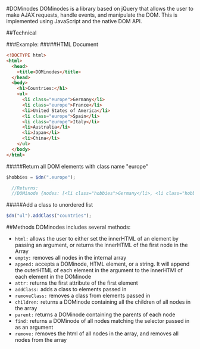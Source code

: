 #DOMinodes
DOMinodes is a library based on jQuery that allows the user to make AJAX requests, handle events, and manipulate the DOM. This is implemented using JavaScript and the native DOM API.

##Technical

###Example:
#####HTML Document
```html
<!DOCTYPE html>
<html>
  <head>
    <title>DOMinodes</title>
  </head>
  <body>
    <h1>Countries:</h1>
    <ul>
      <li class="europe">Germany</li>
      <li class="europe">France</li>
      <li>United States of America</li>
      <li class="europe">Spain</li>
      <li class="europe">Italy</li>
      <li>Australia</li>
      <li>Japan</li>
      <li>China</li>
    </ul>
  </body>
</html>
```
#####Return all DOM elements with class name "europe"
```javascript
$hobbies = $dn(".europe");

  //Returns:
  //DOMinode {nodes: [<li class="hobbies">Germany</li>, <li class="hobbies">France</li>, <li class="hobbies">Spain</li>, <li class="hobbies">Italy</li>, ]}
```

#####Add a class to unordered list
```javascript
$dn("ul").addClass("countries");
```

##Methods
DOMinodes includes several methods:
- ```html:``` allows the user to either set the innerHTML of an element by passing an argument, or returns the innerHTML of the first node in the Array
- ```empty:``` removes all nodes in the internal array
- ```append:``` accepts a DOMinode, HTML element, or a string. It will append the outerHTML of each element in the argument to the innerHTMl of each element in the DOMinode
- ```attr:``` returns the first attribute of the first element
- ```addClass:``` adds a class to elements passed in
- ```removeClass:``` removes a class from elements passed in
- ```children:``` returns a DOMinode containing all the children of all nodes in the array
- ```parent:``` returns a DOMinode containing the parents of each node
- ```find:``` returns a DOMinode of all nodes matching the selector passed in as an argument
- ```remove:``` removes the html of all nodes in the array, and removes all nodes from the array
